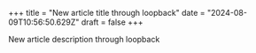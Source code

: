 +++
title = "New article title through loopback"
date = "2024-08-09T10:56:50.629Z"
draft = false
+++

New article description through loopback
        